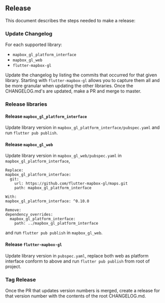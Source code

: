 ## Release

This document describes the steps needed to make a release:

### Update Changelog

For each supported library:
 - `mapbox_gl_platform_interface`
 - `mapbox_gl_web`
 - `flutter-mapbox-gl`

Update the changelog by listing the commits that occurred for that given library.
Starting with `flutter-mapbox-gl` allows you to capture them all and be more granular
when updating the other libraries. Once the CHANGELOG.md's are updated, make a PR
and merge to master.

### Release libraries

#### Release `mapbox_gl_platform_interface`

Update library version in `mapbox_gl_platform_interface/pubspec.yaml` and run `flutter pub publish`.

#### Release `mapbox_gl_web`

Update library version in `mapbox_gl_web/pubspec.yaml` in `mapbox_gl_platform_interface`,


```
Replace:
mapbox_gl_platform_interface:
  git:
    url: https://github.com/flutter-mapbox-gl/maps.git
    path: mapbox_gl_platform_interface

With:
mapbox_gl_platform_interface: ^0.10.0

Remove:
dependency_overrides:
  mapbox_gl_platform_interface:
    path: ../mapbox_gl_platform_interface
```

and run `flutter pub publish` in `mapbox_gl_web`.

#### Release `flutter-mapbox-gl`

Update library version in `pubspec.yaml`, replace both web as platform interface conform to above and run `flutter pub publish` from root of project.

### Tag Release

Once the PR that updates version numbers is merged, create a release for that version number
with the contents of the root CHANGELOG.md.